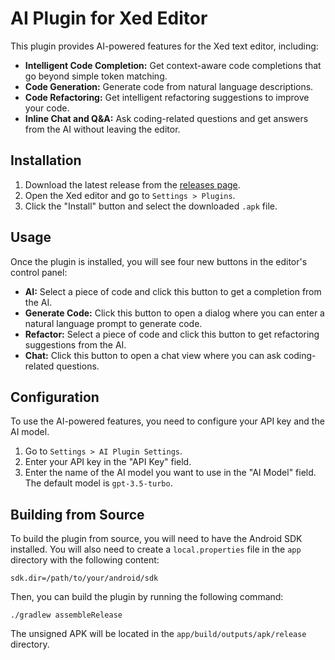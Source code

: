 # AI Plugin for Xed Editor

This plugin provides AI-powered features for the Xed text editor, including:

*   **Intelligent Code Completion:** Get context-aware code completions that go beyond simple token matching.
*   **Code Generation:** Generate code from natural language descriptions.
*   **Code Refactoring:** Get intelligent refactoring suggestions to improve your code.
*   **Inline Chat and Q&A:** Ask coding-related questions and get answers from the AI without leaving the editor.

## Installation

1.  Download the latest release from the [releases page](https://github.com/Xed-Editor/pluginTemplate/releases).
2.  Open the Xed editor and go to `Settings > Plugins`.
3.  Click the "Install" button and select the downloaded `.apk` file.

## Usage

Once the plugin is installed, you will see four new buttons in the editor's control panel:

*   **AI:** Select a piece of code and click this button to get a completion from the AI.
*   **Generate Code:** Click this button to open a dialog where you can enter a natural language prompt to generate code.
*   **Refactor:** Select a piece of code and click this button to get refactoring suggestions from the AI.
*   **Chat:** Click this button to open a chat view where you can ask coding-related questions.

## Configuration

To use the AI-powered features, you need to configure your API key and the AI model.

1.  Go to `Settings > AI Plugin Settings`.
2.  Enter your API key in the "API Key" field.
3.  Enter the name of the AI model you want to use in the "AI Model" field. The default model is `gpt-3.5-turbo`.

## Building from Source

To build the plugin from source, you will need to have the Android SDK installed. You will also need to create a `local.properties` file in the `app` directory with the following content:

```
sdk.dir=/path/to/your/android/sdk
```

Then, you can build the plugin by running the following command:

```
./gradlew assembleRelease
```

The unsigned APK will be located in the `app/build/outputs/apk/release` directory.
